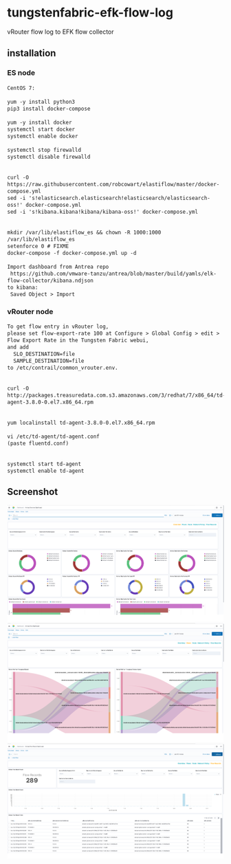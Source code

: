 # tungstenfabric-efk-flow-log
vRouter flow log to EFK flow collector


## installation


### ES node

```
CentOS 7:

yum -y install python3
pip3 install docker-compose

yum -y install docker
systemctl start docker
systemctl enable docker

systemctl stop firewalld
systemctl disable firewalld


curl -O https://raw.githubusercontent.com/robcowart/elastiflow/master/docker-compose.yml
sed -i 's!elasticsearch.elasticsearch!elasticsearch/elasticsearch-oss!' docker-compose.yml
sed -i 's!kibana.kibana!kibana/kibana-oss!' docker-compose.yml


mkdir /var/lib/elastiflow_es && chown -R 1000:1000 /var/lib/elastiflow_es
setenforce 0 # FIXME
docker-compose -f docker-compose.yml up -d

Import dashboard from Antrea repo
 https://github.com/vmware-tanzu/antrea/blob/master/build/yamls/elk-flow-collector/kibana.ndjson
to kibana:
 Saved Object > Import

```

### vRouter node


```
To get flow entry in vRouter log,
please set flow-export-rate 100 at Configure > Global Config > edit > Flow Export Rate in the Tungsten Fabric webui,
and add
  SLO_DESTINATION=file
  SAMPLE_DESTINATION=file
to /etc/contrail/common_vrouter.env.


curl -O http://packages.treasuredata.com.s3.amazonaws.com/3/redhat/7/x86_64/td-agent-3.8.0-0.el7.x86_64.rpm


yum localinstall td-agent-3.8.0-0.el7.x86_64.rpm

vi /etc/td-agent/td-agent.conf
(paste fluentd.conf)


systemctl start td-agent
systemctl enable td-agent
```


## Screenshot

![FlowDashboard](https://github.com/tnaganawa/tungstenfabric-efk-flow-log/blob/main/flow-dashboard.png)
![SankeyDiagram](https://github.com/tnaganawa/tungstenfabric-efk-flow-log/blob/main/sankey-diagram.png)
![FlowLog](https://github.com/tnaganawa/tungstenfabric-efk-flow-log/blob/main/flow-log.png)
